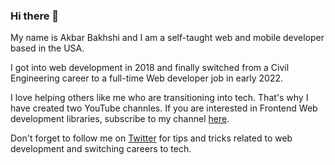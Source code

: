 ### Hi there 👋
My name is Akbar Bakhshi and I am a self-taught web and mobile developer based in the USA.

I got into web development in 2018 and finally switched from a Civil Engineering career to a full-time Web developer job in early 2022.

I love helping others like me who are transitioning into tech. That's why I have created two YouTube channles. If you are interested in Frontend Web development libraries, subscribe to my channel <a href='https://www.youtube.com/channel/UCXTWhQiuHKOWV7HZJEInaNQ' aria-label='React Native Journey YouTube channel' target="_blank">here</a>. 

Don't forget to follow me on <a href='https://twitter.com/AkBakhshi' aria-label='Akbar bakhshi Twitter' target="_blank">Twitter</a> for tips and tricks related to web development and switching careers to tech.

<!--
**AkbarBakhshi/AkbarBakhshi** is a ✨ _special_ ✨ repository because its `README.md` (this file) appears on your GitHub profile.

Here are some ideas to get you started:

- 🔭 I’m currently working on ...
- 🌱 I’m currently learning ...
- 👯 I’m looking to collaborate on ...
- 🤔 I’m looking for help with ...
- 💬 Ask me about ...
- 📫 How to reach me: ...
- 😄 Pronouns: ...
- ⚡ Fun fact: ...
-->
